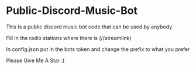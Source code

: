 # Public-Discord-Music-Bot
This is a public discord music bot code that can be used by anybody

Fill in the radio stations where there is (//streamlink)

In config.json put in the bots token and change the prefix to what you prefer

Please Give Me A Star :)
